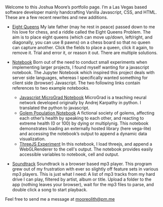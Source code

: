 Welcome to this Joshua Moore’s portfolio page. I’m a Las Vegas based software developer mainly handcrafting Vanilla Javascript, CSS, and HTML. These are a few recent rewrites and new additions. 
* [Eight Queens](https://mooreolith.github.io/eight-queens)
My late father (may he rest in peace) passed down to me his love for chess, and a riddle called the Eight Queens Problem. The aim is to place eight queens (which can move up/down, left/right, and diagonally, you can use 8 pawns) on a chess board so that no queen can capture another. Click the fields to place a queen, click it again, to remove it. Trial and error it, or reason it out. There are multiple solutions.

* [Notebook](https://mooreolith.github.io/notebook)
Born out of the need to conduct small experiments when implementing larger projects, I found myself wanting for a javascript notebook. The Jupyter Notebook which inspired this project deals with server side languages, whereas I specifically wanted something for client side (browser) Javascript. The two following links contain references to two example notebooks. 
  * [Javascript MicroGrad Notebook](https://mooreolith.github.io/notebook/?url=./notebooks/MicroGrad.ipynb)
    MicroGrad is a teaching neural network developed originally by Andrej Karpathy in python. I translated the python to javascript.
  * [Golem Population Notebook](https://mooreolith.github.io/notebook/?url=./notebooks/golem-population.ipynb)
    A fictional society of golems, affecting each other’s health by speaking to each other, and reacting to extreme health (0 or 100) by dying or multiplynig. This notebook demonstrates loading an externally hosted library (here vega-lite) and accessing the notebook’s output to append a dynamic data visualization.
  * [ThreeJS Experiment](https://mooreolith.github.io/notebook/?url=./notebooks/threejs-experiment.ipynb)
    In this notebook, I load threejs, and append a WebGLRenderer to the cell's output. The notebook provides easily accessible variables to notebook, cell and output. 
* [Soundtrack](https://mooreolith.github.io/soundtrack)
  Soundtrack is a browser based mp3 player. This program grew out of my frustration with ever so slightly off feature sets in various mp3 players. This is just what I need: A list of mp3 tracks from my hard drive I can play, filtered by artist, album or title. Upload a folder to the app (nothing leaves your browser), wait for the mp3 files to parse, and double click a song to start playback.

Feel free to send me a message at [mooreolith@pm.me](mailto:mooreolith@pm.me)
